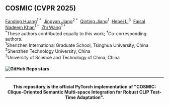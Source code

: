 <div align="left">
<h2>COSMIC (CVPR 2025)</h2>

<div>    
    <a href='https://hf618.github.io/' target='_blank'>Fanding Huang</a><sup>1 *</sup>&nbsp;
    <a href='https://www.jiangjingyan.com/' target='_blank'>Jingyan Jiang</a><sup>2 *</sup>&nbsp;
    <a href='https://dblp.org/pid/285/0493.html' target='_blank'>Qinting Jiang</a><sup>1</sup>&nbsp;
    <a href='https://scholar.google.cz/citations?user=rgeEZmsAAAAJ&hl=zh-CN' target='_blank'>Hebei Li</a><sup>3</sup>&nbsp;
    <a href='https://www.sigs.tsinghua.edu.cn/Faisal_en/main.psp' target='_blank'>Faisal Nadeem Khan</a><sup>1 †</sup>&nbsp;
    <a href='http://pages.mmlab.top/' target='_blank'>Zhi Wang</a><sup>1 †</sup>
</div>

<div>
    <sup>*</sup>These authors contributed equally to this work;</span> <sup>†</sup>Co-corresponding authors.</span>
</div>
<div>
    <sup>1</sup>Shenzhen International Graduate School, Tsinghua University, China
</div>
<div>
    <sup>2</sup>Shenzhen Technology University, China
</div>
<div>
    <sup>3</sup>University of Science and Technology of China, China
</div>

<div>
    <h4 align="left">
        <img alt="GitHub Repo stars" src="https://img.shields.io/github/stars/hf618/COSMIC">
    </h4>
</div>

---

<div align="center">
    <h4>
        This repository is the official PyTorch implementation of "COSMIC: Clique-Oriented Semantic Multi-space Integration for Robust CLIP Test-Time Adaptation".
    </h4>
</div>
